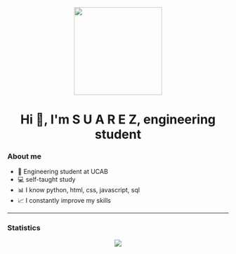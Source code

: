 <div id="header" align="center">
  <img src="https://media.giphy.com/media/QNFhOolVeCzPQ2Mx85/giphy.gif" width="200"/>
  <h1 align="center">Hi 👋, I'm S U A R E Z, engineering student</h1>
</div>

### About me
- 🔰 Engineering student at UCAB
- 💻 self-taught study
- 📊 I know python, html, css, javascript, sql
- 📈 I constantly improve my skills

---
### Statistics
<div align="center">
  <img src="http://github-readme-streak-stats.herokuapp.com?user=SUAREZ&theme=gruvbox&hide_border=true&border_radius=4.2)](https://git.io/streak-stats"/>
</div>

